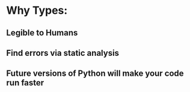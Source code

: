 # Why Types:

## Legible to Humans
## Find errors via static analysis
## Future versions of Python will make your code run faster